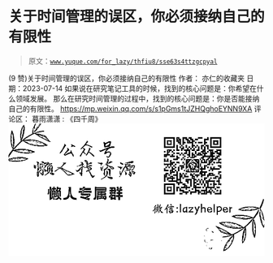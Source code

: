 # 关于时间管理的误区，你必须接纳自己的有限性

> 原文：[`www.yuque.com/for_lazy/thfiu8/sse63s4ttzgcpyal`](https://www.yuque.com/for_lazy/thfiu8/sse63s4ttzgcpyal)

<ne-h2 id="f7aa1bd9" data-lake-id="f7aa1bd9"><ne-heading-ext><ne-heading-anchor></ne-heading-anchor><ne-heading-fold></ne-heading-fold></ne-heading-ext><ne-heading-content><ne-text id="ub7ddaa68">(9 赞)关于时间管理的误区，你必须接纳自己的有限性</ne-text></ne-heading-content></ne-h2> <ne-p id="u43ac58e6" data-lake-id="u43ac58e6"><ne-text id="u3da9e2d1">作者： 亦仁的收藏夹</ne-text></ne-p> <ne-p id="u6a025726" data-lake-id="u6a025726"><ne-text id="u166533ac">日期：2023-07-14</ne-text></ne-p> <ne-p id="ucabb8788" data-lake-id="ucabb8788"><ne-text id="uf734479e">如果说在研究笔记工具的时候，找到的核心问题是：你希望在什么领域发展。</ne-text></ne-p> <ne-p id="u74471473" data-lake-id="u74471473"><ne-text id="ub96a5c71">那么在研究时间管理的过程中，找到的核心问题是：你是否能接纳自己的有限性。</ne-text></ne-p> <ne-p id="ub4ab266e" data-lake-id="ub4ab266e">[<ne-text id="u2dc04f06">https://mp.weixin.qq.com/s/s1pGms1tJZHQghoEYNN9XA</ne-text>](https://mp.weixin.qq.com/s/s1pGms1tJZHQghoEYNN9XA)</ne-p> <ne-hole id="uebeeae84" data-lake-id="uebeeae84"><ne-card data-card-name="hr" data-card-type="block" id="FaKSs" data-event-boundary="card"><ne-p id="u198e66c9" data-lake-id="u198e66c9"><ne-text id="u1e8a45ab">评论区：</ne-text></ne-p> <ne-p id="u092a3c85" data-lake-id="u092a3c85"><ne-text id="ub8d556a1">暮雨潇潇 : 《四千周》</ne-text></ne-p> <ne-p id="ud49a9e68" data-lake-id="ud49a9e68"><ne-card data-card-name="image" data-card-type="inline" id="eAzEA" data-event-boundary="card">![](img/894d30a529e7c37bcd3392323c99941c.png)  <ne-hole id="u4374086b" data-lake-id="u4374086b"><ne-card data-card-name="hr" data-card-type="block" id="O9rdo" data-event-boundary="card"></ne-card></ne-hole></ne-card></ne-p></ne-card></ne-hole>